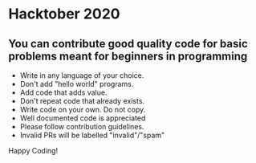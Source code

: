 # Hacktober 2020

You can contribute good quality code for basic problems meant for beginners in programming
----------------------------

* Write in any language of your choice.
* Don't add "hello world" programs. 
* Add code that adds value.
* Don't repeat code that already exists.
* Write code on your own. Do not copy.
* Well documented code is appreciated
* Please follow contribution guidelines.
* Invalid PRs will be labelled "invalid"/"spam"

Happy Coding!
